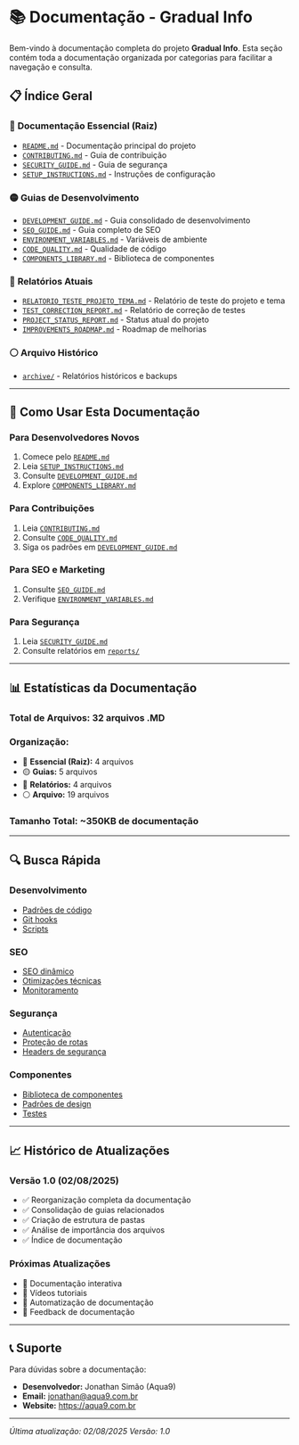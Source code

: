 # 📚 Documentação - Gradual Info

Bem-vindo à documentação completa do projeto **Gradual Info**. Esta seção contém toda a documentação organizada por categorias para facilitar a navegação e consulta.

## 📋 Índice Geral

### 🔴 **Documentação Essencial (Raiz)**

- [`README.md`](../README.md) - Documentação principal do projeto
- [`CONTRIBUTING.md`](../CONTRIBUTING.md) - Guia de contribuição
- [`SECURITY_GUIDE.md`](../SECURITY_GUIDE.md) - Guia de segurança
- [`SETUP_INSTRUCTIONS.md`](../SETUP_INSTRUCTIONS.md) - Instruções de configuração

### 🟡 **Guias de Desenvolvimento**

- [`DEVELOPMENT_GUIDE.md`](guides/DEVELOPMENT_GUIDE.md) - Guia consolidado de desenvolvimento
- [`SEO_GUIDE.md`](guides/SEO_GUIDE.md) - Guia completo de SEO
- [`ENVIRONMENT_VARIABLES.md`](../ENVIRONMENT_VARIABLES.md) - Variáveis de ambiente
- [`CODE_QUALITY.md`](../CODE_QUALITY.md) - Qualidade de código
- [`COMPONENTS_LIBRARY.md`](../COMPONENTS_LIBRARY.md) - Biblioteca de componentes

### 🔵 **Relatórios Atuais**

- [`RELATORIO_TESTE_PROJETO_TEMA.md`](reports/RELATORIO_TESTE_PROJETO_TEMA.md) - Relatório de teste do projeto e tema
- [`TEST_CORRECTION_REPORT.md`](reports/TEST_CORRECTION_REPORT.md) - Relatório de correção de testes
- [`PROJECT_STATUS_REPORT.md`](reports/PROJECT_STATUS_REPORT.md) - Status atual do projeto
- [`IMPROVEMENTS_ROADMAP.md`](reports/IMPROVEMENTS_ROADMAP.md) - Roadmap de melhorias

### ⚪ **Arquivo Histórico**

- [`archive/`](archive/) - Relatórios históricos e backups

---

## 🎯 Como Usar Esta Documentação

### **Para Desenvolvedores Novos**

1. Comece pelo [`README.md`](../README.md)
2. Leia [`SETUP_INSTRUCTIONS.md`](../SETUP_INSTRUCTIONS.md)
3. Consulte [`DEVELOPMENT_GUIDE.md`](guides/DEVELOPMENT_GUIDE.md)
4. Explore [`COMPONENTS_LIBRARY.md`](../COMPONENTS_LIBRARY.md)

### **Para Contribuições**

1. Leia [`CONTRIBUTING.md`](../CONTRIBUTING.md)
2. Consulte [`CODE_QUALITY.md`](../CODE_QUALITY.md)
3. Siga os padrões em [`DEVELOPMENT_GUIDE.md`](guides/DEVELOPMENT_GUIDE.md)

### **Para SEO e Marketing**

1. Consulte [`SEO_GUIDE.md`](guides/SEO_GUIDE.md)
2. Verifique [`ENVIRONMENT_VARIABLES.md`](../ENVIRONMENT_VARIABLES.md)

### **Para Segurança**

1. Leia [`SECURITY_GUIDE.md`](../SECURITY_GUIDE.md)
2. Consulte relatórios em [`reports/`](reports/)

---

## 📊 Estatísticas da Documentação

### **Total de Arquivos:** 32 arquivos .MD

### **Organização:**

- 🔴 **Essencial (Raiz):** 4 arquivos
- 🟡 **Guias:** 5 arquivos
- 🔵 **Relatórios:** 4 arquivos
- ⚪ **Arquivo:** 19 arquivos

### **Tamanho Total:** ~350KB de documentação

---

## 🔍 Busca Rápida

### **Desenvolvimento**

- [Padrões de código](guides/DEVELOPMENT_GUIDE.md#padrões-de-código)
- [Git hooks](guides/DEVELOPMENT_GUIDE.md#git-hooks-e-qualidade)
- [Scripts](guides/DEVELOPMENT_GUIDE.md#scripts-de-desenvolvimento)

### **SEO**

- [SEO dinâmico](guides/SEO_GUIDE.md#seo-dinâmico)
- [Otimizações técnicas](guides/SEO_GUIDE.md#otimizações-técnicas)
- [Monitoramento](guides/SEO_GUIDE.md#monitoramento-e-analytics)

### **Segurança**

- [Autenticação](../SECURITY_GUIDE.md#autenticação-e-autorização)
- [Proteção de rotas](../SECURITY_GUIDE.md#proteção-de-rotas)
- [Headers de segurança](../SECURITY_GUIDE.md#headers-de-segurança)

### **Componentes**

- [Biblioteca de componentes](../COMPONENTS_LIBRARY.md)
- [Padrões de design](../CODE_QUALITY.md)
- [Testes](../CODE_QUALITY.md)

---

## 📈 Histórico de Atualizações

### **Versão 1.0 (02/08/2025)**

- ✅ Reorganização completa da documentação
- ✅ Consolidação de guias relacionados
- ✅ Criação de estrutura de pastas
- ✅ Análise de importância dos arquivos
- ✅ Índice de documentação

### **Próximas Atualizações**

- 🔄 Documentação interativa
- 🔄 Vídeos tutoriais
- 🔄 Automatização de documentação
- 🔄 Feedback de documentação

---

## 📞 Suporte

Para dúvidas sobre a documentação:

- **Desenvolvedor:** Jonathan Simão (Aqua9)
- **Email:** jonathan@aqua9.com.br
- **Website:** https://aqua9.com.br

---

_Última atualização: 02/08/2025_
_Versão: 1.0_
